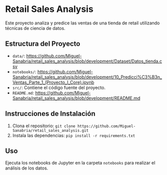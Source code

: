 # Retail Sales Analysis

Este proyecto analiza y predice las ventas de una tienda de retail utilizando técnicas de ciencia de datos.

## Estructura del Proyecto

- `data/`: https://github.com/Miguel-Sanabria/retail_sales_analysis/blob/development/Dataset/Datos_tienda.csv
- `notebooks/`: https://github.com/Miguel-Sanabria/retail_sales_analysis/blob/development/10_Predicci%C3%B3n_Ventas_Parte_1_(Proyecto_I_Core).ipynb
- `src/`: Contiene el código fuente del proyecto.
- `README.md`: https://github.com/Miguel-Sanabria/retail_sales_analysis/blob/development/README.md

## Instrucciones de Instalación

1. Clona el repositorio: `git clone https://github.com/Miguel-Sanabria/retail_sales_analysis.git`
2. Instala las dependencias: `pip install -r requirements.txt`

## Uso

Ejecuta los notebooks de Jupyter en la carpeta `notebooks` para realizar el análisis de los datos.

